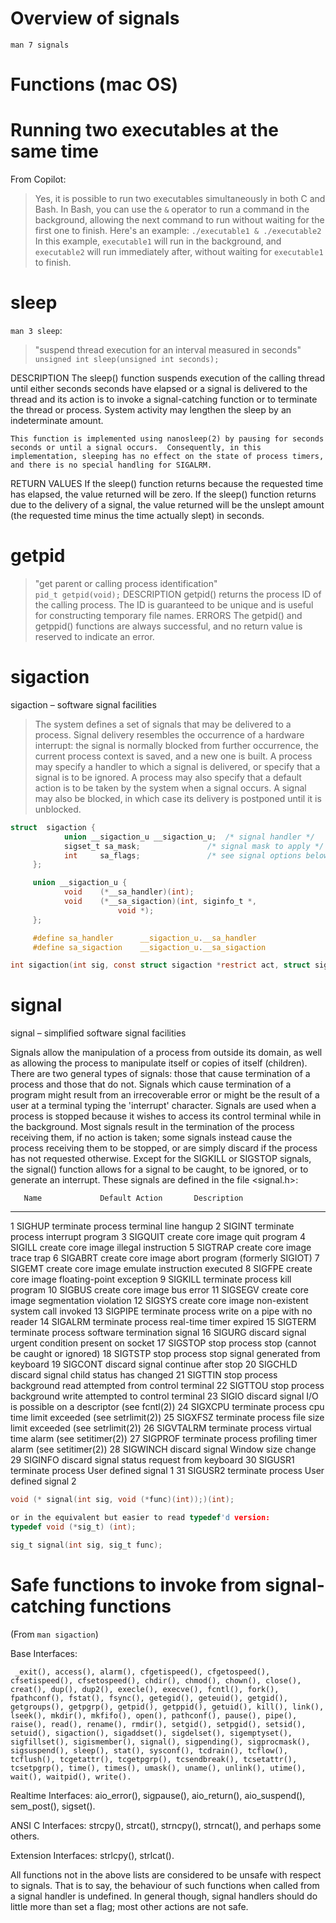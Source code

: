 # Overview of signals
`man 7 signals`

# Functions (mac OS)

# Running two executables at the same time
From Copilot:
> Yes, it is possible to run two executables simultaneously in both C and Bash.
In Bash, you can use the `&` operator to run a command in the background, allowing the next command to run without waiting for the first one to finish. Here's an example:
`./executable1 & ./executable2`
In this example, `executable1` will run in the background, and `executable2` will run immediately after, without waiting for `executable1` to finish.

# sleep
`man 3 sleep`: 
> "suspend thread execution for an interval measured in seconds"<br>
`unsigned int sleep(unsigned int seconds);`

DESCRIPTION
	The sleep() function suspends execution of the calling thread until either seconds seconds have elapsed or a signal is delivered to the thread and its action is to invoke a signal-catching function or to terminate the thread or process.
	System activity may lengthen the sleep by an indeterminate amount.

	This function is implemented using nanosleep(2) by pausing for seconds seconds or until a signal occurs.  Consequently,	in this implementation, sleeping has no effect on the state of process timers, and there is no special handling for	SIGALRM.

RETURN VALUES
	If the sleep() function returns because the requested time has elapsed, the value returned will be zero.  If the sleep() function returns due to the delivery of a signal, the value returned will be the unslept amount (the requested time	minus the time actually slept) in seconds.

# getpid
> "get parent or calling process identification"<br>
`pid_t getpid(void);`
DESCRIPTION
	getpid() returns the process ID of the calling process.  The ID is guaranteed to be unique and is useful for constructing temporary file names.
ERRORS
	The getpid() and getppid() functions are always successful, and no return value is reserved to indicate an error.

# sigaction
sigaction – software signal facilities
> The system defines a set of signals that may be delivered to a process.  Signal delivery resembles the occurrence of a hardware interrupt: the signal is normally blocked from further occurrence, the current process context is saved, and a new one is built.  A process may specify a handler to which a signal is delivered, or specify that a signal is to be ignored.  A process may also specify that a default action is to be taken by the system when a signal occurs.  A signal may also be blocked, in which case its delivery is postponed until it is unblocked.

```c
struct  sigaction {
			union __sigaction_u __sigaction_u;  /* signal handler */
			sigset_t sa_mask;               /* signal mask to apply */
			int     sa_flags;               /* see signal options below */
     };

     union __sigaction_u {
			void    (*__sa_handler)(int);
			void    (*__sa_sigaction)(int, siginfo_t *,
						void *);
     };

     #define sa_handler      __sigaction_u.__sa_handler
     #define sa_sigaction    __sigaction_u.__sa_sigaction

int sigaction(int sig, const struct sigaction *restrict act, struct sigaction *restrict oact);
```

# signal
signal – simplified software signal facilities

Signals allow the manipulation of a process from outside its domain, as well as allowing the process to manipulate itself or copies of itself (children). There are two general types of signals: those that cause termination of a process and those that do not. Signals which cause termination of a program might result from an irrecoverable error or might be the result of a user at a terminal typing the 'interrupt' character. Signals are used when a process is stopped because it wishes to access its control terminal while in the background. Most signals result in the termination of the process receiving them, if no action is taken; some signals instead cause the process receiving them to be stopped, or are simply discard if the process has not requested otherwise. Except for the SIGKILL or SIGSTOP signals, the signal() function allows for a signal to be caught, to be ignored, or to generate an interrupt. These signals are defined in the file <signal.h>:


	   Name             Default Action       Description
-----------------------------------------------------------
1     SIGHUP           terminate process    terminal line hangup
2     SIGINT           terminate process    interrupt program
3     SIGQUIT          create core image    quit program
4     SIGILL           create core image    illegal instruction
5     SIGTRAP          create core image    trace trap
6     SIGABRT          create core image    abort program (formerly SIGIOT)
7     SIGEMT           create core image    emulate instruction executed
8     SIGFPE           create core image    floating-point exception
9     SIGKILL          terminate process    kill program
10    SIGBUS           create core image    bus error
11    SIGSEGV          create core image    segmentation violation
12    SIGSYS           create core image    non-existent system call invoked
13    SIGPIPE          terminate process    write on a pipe with no reader
14    SIGALRM          terminate process    real-time timer expired
15    SIGTERM          terminate process    software termination signal
16    SIGURG           discard signal       urgent condition present on socket
17    SIGSTOP          stop process         stop (cannot be caught or ignored)
18    SIGTSTP          stop process         stop signal generated from keyboard
19    SIGCONT          discard signal       continue after stop
20    SIGCHLD          discard signal       child status has changed
21    SIGTTIN          stop process         background read attempted from control terminal
22    SIGTTOU          stop process         background write attempted to control terminal
23    SIGIO            discard signal       I/O is possible on a descriptor (see fcntl(2))
24    SIGXCPU          terminate process    cpu time limit exceeded (see setrlimit(2))
25    SIGXFSZ          terminate process    file size limit exceeded (see setrlimit(2))
26    SIGVTALRM        terminate process    virtual time alarm (see setitimer(2))
27    SIGPROF          terminate process    profiling timer alarm (see setitimer(2))
28    SIGWINCH         discard signal       Window size change
29    SIGINFO          discard signal       status request from keyboard
30    SIGUSR1          terminate process    User defined signal 1
31    SIGUSR2          terminate process    User defined signal 2	 
```c
void (* signal(int sig, void (*func)(int));)(int);

or in the equivalent but easier to read typedef'd version:
typedef void (*sig_t) (int);

sig_t signal(int sig, sig_t func);
```

# Safe functions to invoke from signal-catching functions
(From `man sigaction`)

 Base Interfaces:

     _exit(), access(), alarm(), cfgetispeed(), cfgetospeed(), cfsetispeed(), cfsetospeed(), chdir(), chmod(), chown(), close(), creat(), dup(), dup2(), execle(), execve(), fcntl(), fork(), fpathconf(), fstat(), fsync(), getegid(), geteuid(), getgid(), getgroups(), getpgrp(), getpid(), getppid(), getuid(), kill(), link(), lseek(), mkdir(), mkfifo(), open(), pathconf(), pause(), pipe(), raise(), read(), rename(), rmdir(), setgid(), setpgid(), setsid(), setuid(), sigaction(), sigaddset(), sigdelset(), sigemptyset(), sigfillset(), sigismember(), signal(), sigpending(), sigprocmask(), sigsuspend(), sleep(), stat(), sysconf(), tcdrain(), tcflow(), tcflush(), tcgetattr(), tcgetpgrp(), tcsendbreak(), tcsetattr(), tcsetpgrp(), time(), times(), umask(), uname(), unlink(), utime(), wait(), waitpid(), write().

Realtime Interfaces: aio_error(), sigpause(), aio_return(), aio_suspend(), sem_post(), sigset().

ANSI C Interfaces: strcpy(), strcat(), strncpy(), strncat(), and perhaps some others.

Extension Interfaces: strlcpy(), strlcat().

All functions not in the above lists are considered to be unsafe with respect to signals.  That is to say, the behaviour of such functions when called from a signal handler is undefined.  In general though, signal handlers should do little more than set a flag; most other actions are not safe.